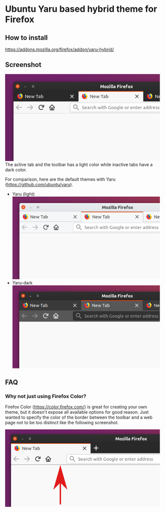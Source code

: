 # Ubuntu Yaru based hybrid theme for Firefox

## How to install

https://addons.mozilla.org/firefox/addon/yaru-hybrid/

## Screenshot

![Hybrid theme](screenshot/hybrid.png)  
The active tab and the toolbar has a light color while inactive tabs
have a dark color.

For comparison, here are the default themes
with Yaru (https://github.com/ubuntu/yaru).

* Yaru (light)  
  ![Light theme](screenshot/light.png)
* Yaru-dark  
  ![Dark theme](screenshot/dark.png)

## FAQ

### Why not just using Firefox Color?

Firefox Color (https://color.firefox.com/) is great for creating your
own theme, but it doesn't expose all available options for good reason.
Just wanted to specify the color of the border between the toolbar and a
web page not to be too distinct like the following screenshot.

![toolbar_bottom_separator](screenshot/toolbar_bottom_separator.png)
